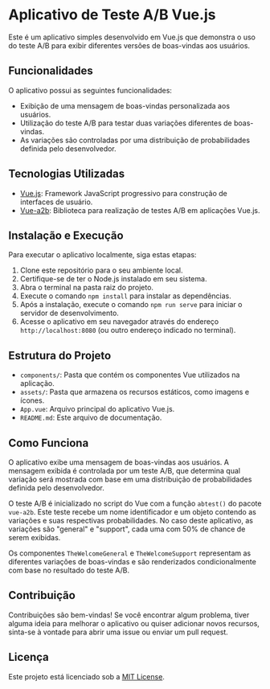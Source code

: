 # Aplicativo de Teste A/B Vue.js

Este é um aplicativo simples desenvolvido em Vue.js que demonstra o uso do teste A/B para exibir diferentes versões de boas-vindas aos usuários.

## Funcionalidades

O aplicativo possui as seguintes funcionalidades:

- Exibição de uma mensagem de boas-vindas personalizada aos usuários.
- Utilização do teste A/B para testar duas variações diferentes de boas-vindas.
- As variações são controladas por uma distribuição de probabilidades definida pelo desenvolvedor.

## Tecnologias Utilizadas

- [Vue.js](https://vuejs.org/): Framework JavaScript progressivo para construção de interfaces de usuário.
- [Vue-a2b](https://github.com/nkoehring/vue-a2b): Biblioteca para realização de testes A/B em aplicações Vue.js.

## Instalação e Execução

Para executar o aplicativo localmente, siga estas etapas:

1. Clone este repositório para o seu ambiente local.
2. Certifique-se de ter o Node.js instalado em seu sistema.
3. Abra o terminal na pasta raiz do projeto.
4. Execute o comando `npm install` para instalar as dependências.
5. Após a instalação, execute o comando `npm run serve` para iniciar o servidor de desenvolvimento.
6. Acesse o aplicativo em seu navegador através do endereço `http://localhost:8080` (ou outro endereço indicado no terminal).

## Estrutura do Projeto

- `components/`: Pasta que contém os componentes Vue utilizados na aplicação.
- `assets/`: Pasta que armazena os recursos estáticos, como imagens e ícones.
- `App.vue`: Arquivo principal do aplicativo Vue.js.
- `README.md`: Este arquivo de documentação.

## Como Funciona

O aplicativo exibe uma mensagem de boas-vindas aos usuários. A mensagem exibida é controlada por um teste A/B, que determina qual variação será mostrada com base em uma distribuição de probabilidades definida pelo desenvolvedor.

O teste A/B é inicializado no script do Vue com a função `abtest()` do pacote `vue-a2b`. Este teste recebe um nome identificador e um objeto contendo as variações e suas respectivas probabilidades. No caso deste aplicativo, as variações são "general" e "support", cada uma com 50% de chance de serem exibidas.

Os componentes `TheWelcomeGeneral` e `TheWelcomeSupport` representam as diferentes variações de boas-vindas e são renderizados condicionalmente com base no resultado do teste A/B.

## Contribuição

Contribuições são bem-vindas! Se você encontrar algum problema, tiver alguma ideia para melhorar o aplicativo ou quiser adicionar novos recursos, sinta-se à vontade para abrir uma issue ou enviar um pull request.

## Licença

Este projeto está licenciado sob a [MIT License](https://opensource.org/licenses/MIT).
